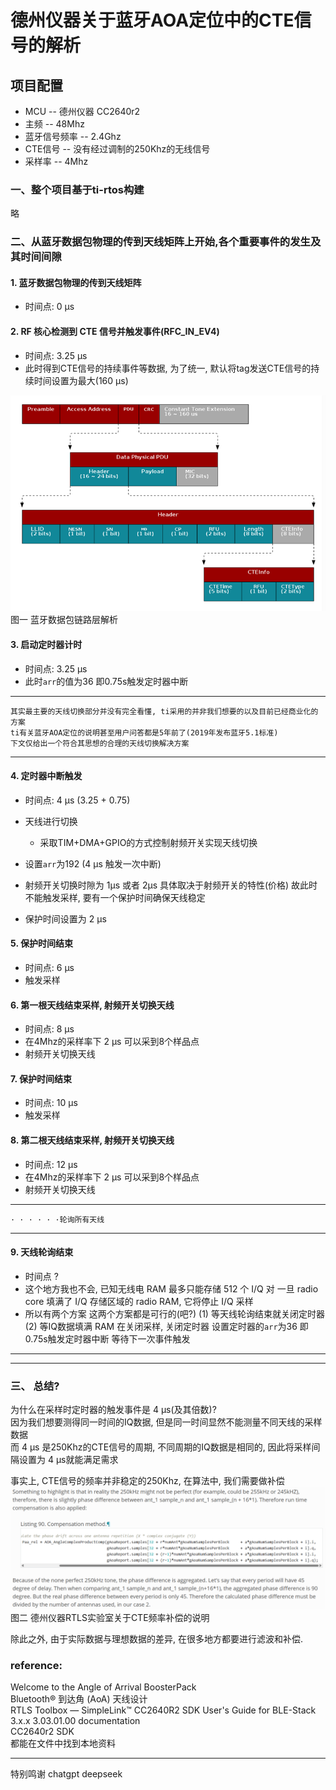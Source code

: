 # 德州仪器关于蓝牙AOA定位中的CTE信号的解析

## 项目配置
- MCU -- 德州仪器 CC2640r2
- 主频 -- 48Mhz
- 蓝牙信号频率 -- 2.4Ghz
- CTE信号 -- 没有经过调制的250Khz的无线信号
- 采样率 -- 4Mhz

### 一、整个项目基于ti-rtos构建
略

### 二、从蓝牙数据包物理的传到天线矩阵上开始,各个重要事件的发生及其时间间隙

#### 1. 蓝牙数据包物理的传到天线矩阵  
- 时间点: 0 µs

#### 2. RF 核心检测到 CTE 信号并触发事件(RFC_IN_EV4)
- 时间点: 3.25 µs
- 此时得到CTE信号的持续事件等数据, 为了统一, 默认将tag发送CTE信号的持续时间设置为最大(160 µs)  

![蓝牙数据包链路层解析](./note/connection_aoa_packet_format.png)
图一  蓝牙数据包链路层解析

#### 3. 启动定时器计时
- 时间点: 3.25 µs
- 此时`arr`的值为36 即0.75s触发定时器中断

---
    其实最主要的天线切换部分并没有完全看懂, ti采用的并非我们想要的以及目前已经商业化的方案  
    ti有关蓝牙AOA定位的说明甚至用户问答都是5年前了(2019年发布蓝牙5.1标准)
    下文仅给出一个符合其思想的合理的天线切换解决方案
---

#### 4. 定时器中断触发 
- 时间点: 4 µs (3.25 + 0.75)
- 天线进行切换
    - 采取TIM+DMA+GPIO的方式控制射频开关实现天线切换
- 设置`arr`为192 (4 µs 触发一次中断)

- 射频开关切换时隙为 1µs 或者 2µs 具体取决于射频开关的特性(价格) 故此时不能触发采样, 要有一个保护时间确保天线稳定
- 保护时间设置为 2 µs

#### 5. 保护时间结束
- 时间点: 6 µs
- 触发采样

#### 6. 第一根天线结束采样, 射频开关切换天线
- 时间点: 8 µs
- 在4Mhz的采样率下 2 µs 可以采到8个样品点
- 射频开关切换天线

#### 7. 保护时间结束
- 时间点: 10 µs
- 触发采样

#### 8. 第二根天线结束采样, 射频开关切换天线
- 时间点: 12 µs
- 在4Mhz的采样率下 2 µs 可以采到8个样品点
- 射频开关切换天线

---
    · · · · · ·轮询所有天线
---

#### 9. 天线轮询结束
- 时间点 ?
- 这个地方我也不会, 已知无线电 RAM 最多只能存储 512 个 I/Q 对
 一旦 radio core 填满了 I/Q 存储区域的 radio RAM, 它将停止 I/Q 采样
- 所以有两个方案 这两个方案都是可行的(吧?)
(1) 等天线轮询结束就关闭定时器
(2) 等IQ数据填满 RAM 在关闭采样, 关闭定时器
设置定时器的`arr`为36 即0.75s触发定时器中断 等待下一次事件触发

---
---

### 三、 总结?

为什么在采样时定时器的触发事件是 4 µs(及其倍数)?  
因为我们想要测得同一时间的IQ数据, 但是同一时间显然不能测量不同天线的采样数据  
而 4 µs 是250Khz的CTE信号的周期, 不同周期的IQ数据是相同的, 因此将采样间隔设置为 4 µs就能满足需求

事实上, CTE信号的频率并非稳定的250Khz, 在算法中, 我们需要做补偿
![蓝牙数据包链路层解析](./note/补偿.png)
图二 德州仪器RTLS实验室关于CTE频率补偿的说明

除此之外, 由于实际数据与理想数据的差异, 在很多地方都要进行滤波和补偿. 



### reference:
Welcome to the Angle of Arrival BoosterPack  
Bluetooth® 到达角 (AoA) 天线设计  
RTLS Toolbox — SimpleLink™ CC2640R2 SDK User's Guide for BLE-Stack 3.x.x 3.03.01.00 documentation  
CC2640r2 SDK  
都能在文件中找到本地资料 

--- 
特别鸣谢 chatgpt  deepseek



